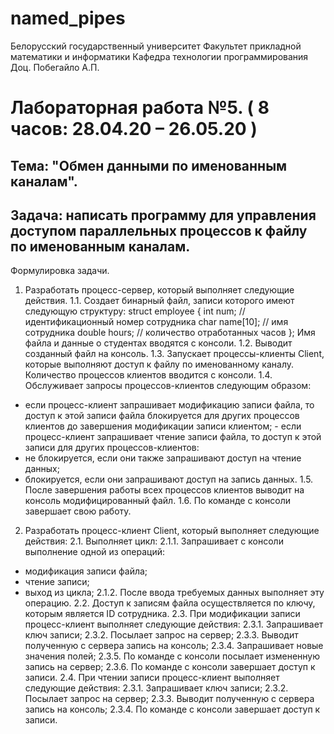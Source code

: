 # named_pipes
Белорусский государственный университет 
Факультет прикладной математики и информатики 
Кафедра технологии программирования 
Доц. Побегайло А.П. 
# Лабораторная работа №5. ( 8 часов: 28.04.20 – 26.05.20 ) 
## Тема: "Обмен данными по именованным каналам". 
## Задача: написать программу для управления доступом параллельных процессов к файлу по  именованным каналам. 
Формулировка задачи. 
1. Разработать процесс-сервер, который выполняет следующие действия. 
1.1. Создает бинарный файл, записи которого имеют следующую структуру: 
 struct employee 
 { 
 int num; // идентификационный номер сотрудника  char name[10]; // имя сотрудника 
 double hours; // количество отработанных часов 
 }; 
Имя файла и данные о студентах вводятся с консоли. 
1.2. Выводит созданный файл на консоль. 
1.3. Запускает процессы-клиенты Client, которые выполняют доступ к файлу по именованному каналу. Количество процессов клиентов вводится с консоли. 
1.4. Обслуживает запросы процессов-клиентов следующим образом: 
- если процесс-клиент запрашивает модификацию записи файла, то доступ к этой записи файла  блокируется для других процессов клиентов до завершения модификации записи клиентом; - если процесс-клиент запрашивает чтение записи файла, то доступ к этой записи для других  процессов-клиентов: 
- не блокируется, если они также запрашивают доступ на чтение данных; 
- блокируется, если они запрашивают доступ на запись данных. 
1.5. После завершения работы всех процессов клиентов выводит на консоль модифицированный файл. 1.6. По команде с консоли завершает свою работу. 
2. Разработать процесс-клиент Client, который выполняет следующие действия: 
2.1. Выполняет цикл: 
2.1.1. Запрашивает с консоли выполнение одной из операций: 
- модификация записи файла; 
- чтение записи; 
- выход из цикла; 
2.1.2. После ввода требуемых данных выполняет эту операцию. 
2.2. Доступ к записям файла осуществляется по ключу, которым является ID сотрудника. 2.3. При модификации записи процесс-клиент выполняет следующие действия: 
2.3.1. Запрашивает ключ записи; 
2.3.2. Посылает запрос на сервер; 
2.3.3. Выводит полученную с сервера запись на консоль; 
2.3.4. Запрашивает новые значения полей; 
2.3.5. По команде с консоли посылает измененную запись на сервер; 
2.3.6. По команде с консоли завершает доступ к записи. 
2.4. При чтении записи процесс-клиент выполняет следующие действия: 
2.3.1. Запрашивает ключ записи; 
2.3.2. Посылает запрос на сервер; 
2.3.3. Выводит полученную с сервера запись на консоль; 
2.3.4. По команде с консоли завершает доступ к записи. 
